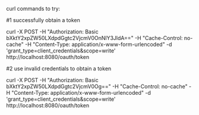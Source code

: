 curl commands to try:

#1 successfully obtain a token

curl -X POST -H "Authorization: Basic bXktY2xpZW50LXdpdGgtc2VjcmV0OnNlY3JldA==" -H "Cache-Control: no-cache" -H "Content-Type: application/x-www-form-urlencoded" -d 'grant_type=client_credentials&scope=write' http://localhost:8080/oauth/token

#2 use invalid credentials to obtain a token

curl -X POST -H "Authorization: Basic bXktY2xpZW50LXdpdGgtc2VjcmV0Og==" -H "Cache-Control: no-cache" -H "Content-Type: application/x-www-form-urlencoded" -d 'grant_type=client_credentials&scope=write' http://localhost:8080/oauth/token


